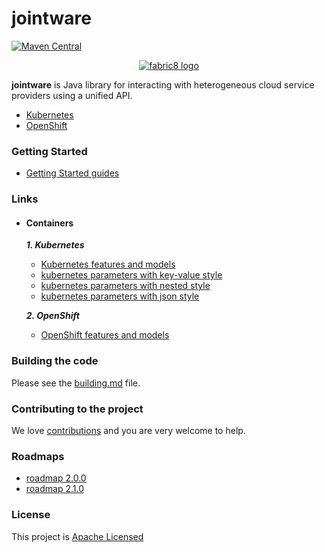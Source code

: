 jointware
=======

[![Maven Central](https://maven-badges.herokuapp.com/maven-central/io.fabric8/fabric8-project/badge.svg?style=flat-square)](https://maven-badges.herokuapp.com/maven-central/io.fabric8/fabric8-project/)

<p align="center">
  <a href="https://github.com/isdream/jointware">
  	<img src="https://avatars1.githubusercontent.com/u/19262176?s=200&v=4" alt="fabric8 logo"/>
  </a>
</p>

<b>jointware</b> is Java library for interacting with heterogeneous cloud service providers using a unified API.

* <a href="http://kubernetes.io/">Kubernetes</a>
* <a href="https://www.openshift.com/">OpenShift</a>



### Getting Started

* [Getting Started guides](get-started.md)


### Links

- #### Containers

  **_1. Kubernetes_**
  
    * [Kubernetes features and models](docs/containers/kubernetes/kind-model.md) 
    * [kubernetes parameters with key-value style](docs/containers/kubernetes/model-parameters-kv.md)
    * [kubernetes parameters with nested style](docs/containers/kubernetes/model-parameters-nested.md)
    * [kubernetes parameters with json style](docs/containers/kubernetes/model-parameters-json.md)
  
  **_2. OpenShift_**
  
    * [OpenShift features and models](docs/containers/openshift/kind-model.md) 
  
### Building the code

Please see the [building.md](docs/building.md) file.

### Contributing to the project

We love [contributions](docs/contributing.md) and you are very welcome to help.

### Roadmaps

* [roadmap 2.0.0](docs/roadmaps/roadmap-2.0.0.md)
* [roadmap 2.1.0](docs/roadmaps/roadmap-2.1.0.md)


### License

This project is [Apache Licensed](license.txt)
